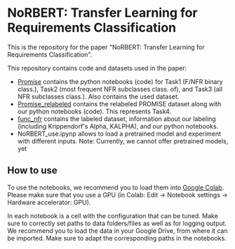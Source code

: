 # NoRBERT: Transfer Learning for Requirements Classification
This is the repository for the paper "NoRBERT: Transfer Learning for Requirements Classification".

This repository contains code and datasets used in the paper:
* [Promise](./Promise/) contains the python notebooks (code) for Task1 (F/NFR binary class.), Task2 (most frequent NFR subclasses class. of), and Task3 (all NFR subclasses class.). Also contains the used dataset.
* [Promise_relabeled](./Promise_relabeled/) contains the relabeled PROMISE dataset along with our python notebooks (code). This represents Task4.
* [func_nfr](./func_nfr/) contains the labeled dataset, information about our labeling (including Krippendorf's Alpha, KALPHA), and our python notebooks.
* NoRBERT_use.ipynp allows to load a pretrained model and experiment with different inputs. Note: Currently, we cannot offer pretrained models, yet

## How to use
To use the notebooks, we recommend you to load them into [Google Colab](https://colab.research.google.com/github/norbert-one/NoRBERT).
Please make sure that you use a GPU (in Colab: Edit -> Notebook settings -> Hardware accelerator: GPU).

In each notebook is a cell with the configuration that can be tuned.
Make sure to correctly set paths to data folders/files as well as for logging output.
We recommend you to load the data in your Google Drive, from where it can be imported.
Make sure to adapt the corresponding paths in the notebooks.